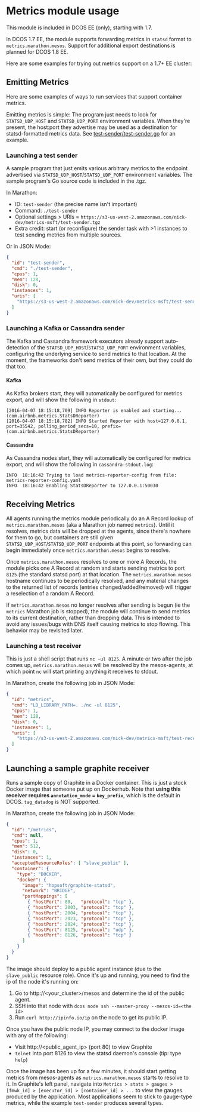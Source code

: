 # Metrics module usage

This module is included in DCOS EE (only), starting with 1.7.

In DCOS 1.7 EE, the module supports forwarding metrics in `statsd` format to `metrics.marathon.mesos`. Support for additional export destinations is planned for DCOS 1.8 EE.

Here are some examples for trying out metrics support on a 1.7+ EE cluster:

## Emitting Metrics

Here are some examples of ways to run services that support container metrics.

Emitting metrics is simple: The program just needs to look for `STATSD_UDP_HOST` and `STATSD_UDP_PORT` environment variables. When they're present, the host:port they advertise may be used as a destination for statsd-formatted metrics data. See [test-sender/test-sender.go](test-sender.go) for an example.

### Launching a test sender

A sample program that just emits various arbitrary metrics to the endpoint advertised via `STATSD_UDP_HOST`/`STATSD_UDP_PORT` environment variables. The sample program's Go source code is included in the .tgz.

In Marathon:
- ID: `test-sender` (the precise name isn't important)
- Command: `./test-sender`
- Optional settings > URIs = `https://s3-us-west-2.amazonaws.com/nick-dev/metrics-msft/test-sender.tgz`
- Extra credit: start (or reconfigure) the sender task with >1 instances to test sending metrics from multiple sources.

Or in JSON Mode:
```json
{
  "id": "test-sender",
  "cmd": "./test-sender",
  "cpus": 1,
  "mem": 128,
  "disk": 0,
  "instances": 1,
  "uris": [
    "https://s3-us-west-2.amazonaws.com/nick-dev/metrics-msft/test-sender.tgz"
  ]
}
```

### Launching a Kafka or Cassandra sender

The Kafka and Cassandra framework executors already support auto-detection of the `STATSD_UDP_HOST`/`STATSD_UDP_PORT` environment variables, configuring the underlying service to send metrics to that location. At the moment, the frameworks don't send metrics of their own, but they could do that too.

#### Kafka

As Kafka brokers start, they will automatically be configured for metrics export, and will show the following in `stdout`:

```
[2016-04-07 18:15:18,709] INFO Reporter is enabled and starting... (com.airbnb.metrics.StatsDReporter)
[2016-04-07 18:15:18,782] INFO Started Reporter with host=127.0.0.1, port=35542, polling_period_secs=10, prefix= (com.airbnb.metrics.StatsDReporter)
```

#### Cassandra

As Cassandra nodes start, they will automatically be configured for metrics export, and will show the following in `cassandra-stdout.log`:

```
INFO  18:16:42 Trying to load metrics-reporter-config from file: metrics-reporter-config.yaml
INFO  18:16:42 Enabling StatsDReporter to 127.0.0.1:50030
```

## Receiving Metrics

All agents running the metrics module periodically do an A Record lookup of `metrics.marathon.mesos` (aka a Marathon job named `metrics`). Until it resolves, metrics data will be dropped at the agents, since there's nowhere for them to go, but containers are still given `STATSD_UDP_HOST`/`STATSD_UDP_PORT` endpoints at this point, so forwarding can begin immediately once `metrics.marathon.mesos` begins to resolve.

Once `metrics.marathon.mesos` resolves to one or more A Records, the module picks one A Record at random and starts sending metrics to port `8125` (the standard statsd port) at that location. The `metrics.marathon.mesos` hostname continues to be periodically resolved, and any material changes to the returned list of records (entries changed/added/removed) will trigger a reselection of a random A Record.

If `metrics.marathon.mesos` no longer resolves after sending is begun (ie the `metrics` Marathon job is stopped), the module will continue to send metrics to its current destination, rather than dropping data. This is intended to avoid any issues/bugs with DNS itself causing metrics to stop flowing. This behavior may be revisited later.

### Launching a test receiver

This is just a shell script that runs `nc -ul 8125`. A minute or two after the job comes up, `metrics.marathon.mesos` will be resolved by the mesos-agents, at which point `nc` will start printing anything it receives to stdout.

In Marathon, create the following job in JSON Mode:
```json
{
  "id": "metrics",
  "cmd": "LD_LIBRARY_PATH=. ./nc -ul 8125",
  "cpus": 1,
  "mem": 128,
  "disk": 0,
  "instances": 1,
  "uris": [
    "https://s3-us-west-2.amazonaws.com/nick-dev/metrics-msft/test-receiver.tgz"
  ]
}
```

## Launching a sample graphite receiver

Runs a sample copy of Graphite in a Docker container. This is just a stock Docker image that someone put up on Dockerhub. Note that **using this receiver requires `annotation_mode` = `key_prefix`**, which is the default in DCOS. `tag_datadog` is NOT supported.

In Marathon, create the following job in JSON Mode:
```json
{
  "id": "/metrics",
  "cmd": null,
  "cpus": 1,
  "mem": 512,
  "disk": 0,
  "instances": 1,
  "acceptedResourceRoles": [ "slave_public" ],
  "container": {
    "type": "DOCKER",
    "docker": {
      "image": "hopsoft/graphite-statsd",
      "network": "BRIDGE",
      "portMappings": [
        { "hostPort": 80,   "protocol": "tcp" },
        { "hostPort": 2003, "protocol": "tcp" },
        { "hostPort": 2004, "protocol": "tcp" },
        { "hostPort": 2023, "protocol": "tcp" },
        { "hostPort": 2024, "protocol": "tcp" },
        { "hostPort": 8125, "protocol": "udp" },
        { "hostPort": 8126, "protocol": "tcp" }
      ]
    }
  }
}
```

The image should deploy to a public agent instance (due to the `slave_public` resource role). Once it's up and running, you need to find the ip of the node it's running on:
1. Go to http://<your_cluster>/mesos and determine the id of the public agent.
2. SSH into that node with `dcos node ssh --master-proxy --mesos-id=<the id>`
3. Run `curl http://ipinfo.io/ip` on the node to get its public IP.

Once you have the public node IP, you may connect to the docker image with any of the following:
- Visit http://<public_agent_ip> (port 80) to view Graphite
- `telnet` into port 8126 to view the statsd daemon's console (tip: type `help`)

Once the image has been up for a few minutes, it should start getting metrics from mesos-agents as `metrics.marathon.mesos` starts to resolve to it. In Graphite's left panel, navigate into `Metrics > stats > gauges > [fmwk_id] > [executor_id] > [container_id] > ...` to view the gauges produced by the application. Most applications seem to stick to gauge-type metrics, while the example `test-sender` produces several types.
